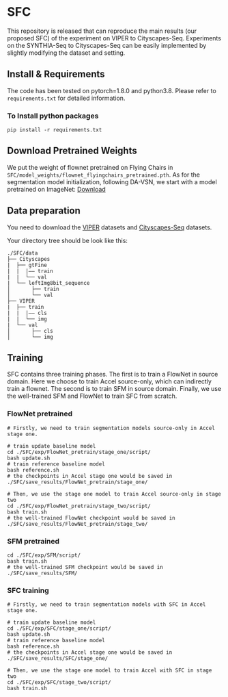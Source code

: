 # SFC
This repository is released that can reproduce the main results (our proposed SFC) of the experiment on VIPER to Cityscapes-Seq.  Experiments on the SYNTHIA-Seq to Cityscapes-Seq can be easily implemented by slightly modifying the dataset and setting.

## Install & Requirements

The code has been tested on pytorch=1.8.0 and python3.8. Please refer to ``requirements.txt`` for detailed information.

### To Install python packages

```
pip install -r requirements.txt
```
## Download Pretrained Weights
We put the weight of flownet pretrained on Flying Chairs in ``SFC/model_weights/flownet_flyingchairs_pretrained.pth``. As for the segmentation model initialization, following DA-VSN, we start with a model pretrained on ImageNet: [Download](http://vllab.ucmerced.edu/ytsai/CVPR18/DeepLab_resnet_pretrained_init-f81d91e8.pth)


## Data preparation
You need to download the [VIPER](https://playing-for-benchmarks.org/download/) datasets and [Cityscapes-Seq](https://www.cityscapes-dataset.com/) datasets.

Your directory tree should be look like this:
```
./SFC/data
├── Cityscapes
|  ├── gtFine
|  |  |—— train
|  |  └── val
|  └── leftImg8bit_sequence 
│       ├── train
│       └── val
├── VIPER
|  ├── train
|  |  |—— cls
|  |  └── img
|  └── val 
│       ├── cls
│       └── img
```

## Training 
SFC contains three training phases. The first is to train a FlowNet in source domain. Here we choose to train Accel source-only, which can indirectly train a flownet. The second is to train SFM in source domain. Finally, we use the well-trained SFM and FlowNet to train SFC from scratch.

### FlowNet pretrained
```
# Firstly, we need to train segmentation models source-only in Accel stage one.

# train update baseline model
cd ./SFC/exp/FlowNet_pretrain/stage_one/script/
bash update.sh
# train reference baseline model
bash reference.sh
# the checkpoints in Accel stage one would be saved in ./SFC/save_results/FlowNet_pretrain/stage_one/  

# Then, we use the stage one model to train Accel source-only in stage two
cd ./SFC/exp/FlowNet_pretrain/stage_two/script/
bash train.sh
# the well-trained FlowNet checkpoint would be saved in ./SFC/save_results/FlowNet_pretrain/stage_two/  
```

### SFM pretrained
```
cd ./SFC/exp/SFM/script/
bash train.sh
# the well-trained SFM checkpoint would be saved in ./SFC/save_results/SFM/  
```

### SFC training
```
# Firstly, we need to train segmentation models with SFC in Accel stage one.

# train update baseline model
cd ./SFC/exp/SFC/stage_one/script/
bash update.sh
# train reference baseline model
bash reference.sh
# the checkpoints in Accel stage one would be saved in ./SFC/save_results/SFC/stage_one/  

# Then, we use the stage one model to train Accel with SFC in stage two
cd ./SFC/exp/SFC/stage_two/script/
bash train.sh
```

